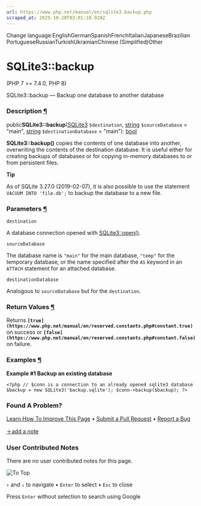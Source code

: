 ```yaml
---
url: https://www.php.net/manual/en/sqlite3.backup.php
scraped_at: 2025-10-20T03:01:18.928Z
---
```


Change language:EnglishGermanSpanishFrenchItalianJapaneseBrazilian PortugueseRussianTurkishUkrainianChinese (Simplified)Other

# SQLite3::backup

(PHP 7 >= 7.4.0, PHP 8)

SQLite3::backup — Backup one database to another database

### Description [¶](https://www.php.net/manual/en/sqlite3.backup.php\#refsect1-sqlite3.backup-description)

public**SQLite3::backup**([SQLite3](https://www.php.net/manual/en/class.sqlite3.php) `$destination`, [string](https://www.php.net/manual/en/language.types.string.php) `$sourceDatabase` = "main", [string](https://www.php.net/manual/en/language.types.string.php) `$destinationDatabase` = "main"): [bool](https://www.php.net/manual/en/language.types.boolean.php)

**SQLite3::backup()** copies the contents of one database
into another, overwriting the contents of the destination database.
It is useful either for creating backups of databases
or for copying in-memory databases to or from persistent files.


**Tip**

As of SQLite 3.27.0 (2019-02-07), it is also possible to use the statement
`VACUUM INTO 'file.db';` to backup the database to a new file.


### Parameters [¶](https://www.php.net/manual/en/sqlite3.backup.php\#refsect1-sqlite3.backup-parameters)

`destination`

A database connection opened with [SQLite3::open()](https://www.php.net/manual/en/sqlite3.open.php).


`sourceDatabase`

The database name is `"main"` for the main database,
`"temp"` for the temporary database,
or the name specified after the `AS` keyword
in an `ATTACH` statement for an attached database.


`destinationDatabase`

Analogous to `sourceDatabase`
but for the `destination`.


### Return Values [¶](https://www.php.net/manual/en/sqlite3.backup.php\#refsect1-sqlite3.backup-returnvalues)

Returns **`[true](https://www.php.net/manual/en/reserved.constants.php#constant.true)`** on success or **`[false](https://www.php.net/manual/en/reserved.constants.php#constant.false)`** on failure.


### Examples [¶](https://www.php.net/manual/en/sqlite3.backup.php\#refsect1-sqlite3.backup-examples)

**Example #1 Backup an existing database**

`<?php
// $conn is a connection to an already opened sqlite3 database
$backup = new SQLite3('backup.sqlite');
$conn->backup($backup);
?>`

### Found A Problem?

[Learn How To Improve This Page](https://github.com/php/doc-base/blob/master/README.md "This will take you to our contribution guidelines on GitHub")
•
[Submit a Pull Request](https://github.com/php/doc-en/blob/master/reference/sqlite3/sqlite3/backup.xml)
•
[Report a Bug](https://github.com/php/doc-en/issues/new?body=From%20manual%20page:%20https:%2F%2Fphp.net%2Fsqlite3.backup%0A%0A---)

[＋add a note](https://www.php.net/manual/add-note.php?sect=sqlite3.backup&repo=en&redirect=https://www.php.net/manual/en/sqlite3.backup.php)

### User Contributed Notes

There are no user contributed notes for this page.

![To Top](https://www.php.net/images/to-top@2x.png)

`↑` and `↓` to navigate •
`Enter` to select •
`Esc` to close


Press `Enter` without
selection to search using Google